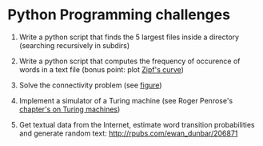 Python Programming challenges
=============================

1. Write a python script that finds the 5 largest files inside a directory (searching recursively in subdirs)

2. Write a python script that computes the frequency of occurence of words in a text file (bonus point: plot [Zipf's curve](https://plus.maths.org/content/mystery-zipf))

3. Solve the connectivity problem (see [figure](pb-de-connexité.jpg))

4. Implement a simulator of a Turing machine (see Roger Penrose's [chapter's on Turing machines](../books/Penrose_Turing-machines.pdf))

5. Get textual data from the Internet, estimate word transition probabilities and generate random text:  http://rpubs.com/ewan_dunbar/206871
